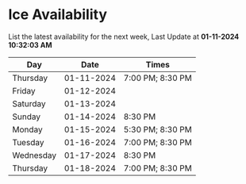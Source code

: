# Ice Availability

List the latest availability for the next week, Last Update at **01-11-2024 10:32:03 AM**

| Day         | Date        | Times       |
| ----------- | ----------- | ----------- |
|Thursday|01-11-2024|7:00 PM; 8:30 PM|
|Friday|01-12-2024||
|Saturday|01-13-2024||
|Sunday|01-14-2024|8:30 PM|
|Monday|01-15-2024|5:30 PM; 8:30 PM|
|Tuesday|01-16-2024|7:00 PM; 8:30 PM|
|Wednesday|01-17-2024|8:30 PM|
|Thursday|01-18-2024|7:00 PM; 8:30 PM|
